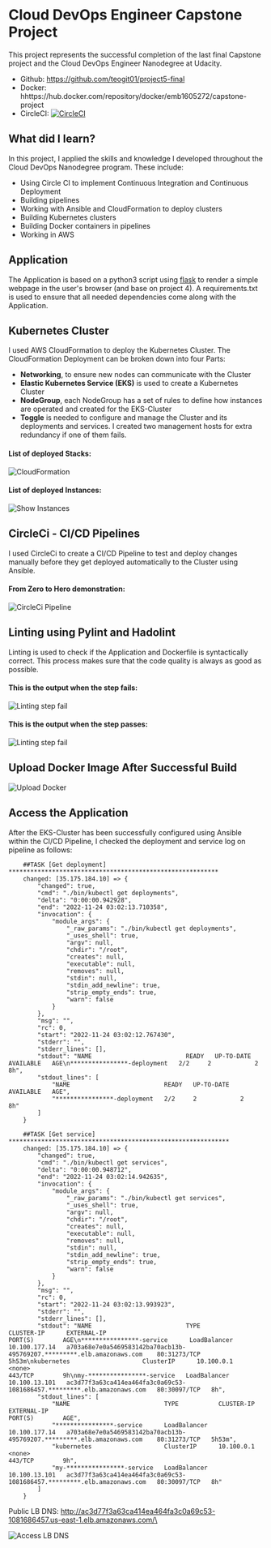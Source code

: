# Cloud DevOps Engineer Capstone Project

This project represents the successful completion of the last final Capstone project and the Cloud DevOps Engineer Nanodegree at Udacity.
- Github: https://github.com/teogit01/project5-final
- Docker: hhttps://hub.docker.com/repository/docker/emb1605272/capstone-project
- CircleCI: [![CircleCI](https://circleci.com/gh/circleci/circleci-docs.svg?style=svg)](https://app.circleci.com/pipelines/github/teogit01/project5-final)
## What did I learn?

In this project, I applied the skills and knowledge I developed throughout the Cloud DevOps Nanodegree program. These include:
- Using Circle CI to implement Continuous Integration and Continuous Deployment
- Building pipelines
- Working with Ansible and CloudFormation to deploy clusters
- Building Kubernetes clusters
- Building Docker containers in pipelines
- Working in AWS

## Application

The Application is based on a python3 script using <a target="_blank" href="https://flask.palletsprojects.com">flask</a> to render a simple webpage in the user's browser (and base on project 4).
A requirements.txt is used to ensure that all needed dependencies come along with the Application.

## Kubernetes Cluster

I used AWS CloudFormation to deploy the Kubernetes Cluster.
The CloudFormation Deployment can be broken down into four Parts:
- **Networking**, to ensure new nodes can communicate with the Cluster
- **Elastic Kubernetes Service (EKS)** is used to create a Kubernetes Cluster
- **NodeGroup**, each NodeGroup has a set of rules to define how instances are operated and created for the EKS-Cluster
- **Toggle** is needed to configure and manage the Cluster and its deployments and services. I created two management hosts for extra redundancy if one of them fails.

#### List of deployed Stacks:
![CloudFormation](./screenshot-p5/stacks.png)

#### List of deployed Instances:
![Show Instances](./screenshot-p5/instances.png)

## CircleCi - CI/CD Pipelines

I used CircleCi to create a CI/CD Pipeline to test and deploy changes manually before they get deployed automatically to the Cluster using Ansible.

#### From Zero to Hero demonstration:

![CircleCi Pipeline](./screenshot-p5/circleci_pipeline.png)

## Linting using Pylint and Hadolint

Linting is used to check if the Application and Dockerfile is syntactically correct.
This process makes sure that the code quality is always as good as possible.

#### This is the output when the step fails:

![Linting step fail](./screenshot-p5/lint_fail.png)


#### This is the output when the step passes:

![Linting step fail](./screenshot-p5/lint_success.png)

## Upload Docker Image After Successful Build

![Upload Docker](./screenshot-p5/docker-repo.png)

## Access the Application

After the EKS-Cluster has been successfully configured using Ansible within the CI/CD Pipeline, I checked the deployment and service log on pipeline as follows:

```
    ##TASK [Get deployment] **********************************************************
    changed: [35.175.184.10] => {
        "changed": true,
        "cmd": "./bin/kubectl get deployments",
        "delta": "0:00:00.942928",
        "end": "2022-11-24 03:02:13.710358",
        "invocation": {
            "module_args": {
                "_raw_params": "./bin/kubectl get deployments",
                "_uses_shell": true,
                "argv": null,
                "chdir": "/root",
                "creates": null,
                "executable": null,
                "removes": null,
                "stdin": null,
                "stdin_add_newline": true,
                "strip_empty_ends": true,
                "warn": false
            }
        },
        "msg": "",
        "rc": 0,
        "start": "2022-11-24 03:02:12.767430",
        "stderr": "",
        "stderr_lines": [],
        "stdout": "NAME                          READY   UP-TO-DATE   AVAILABLE   AGE\n****************-deployment   2/2     2            2           8h",
        "stdout_lines": [
            "NAME                          READY   UP-TO-DATE   AVAILABLE   AGE",
            "****************-deployment   2/2     2            2           8h"
        ]
    }

    ##TASK [Get service] *************************************************************
    changed: [35.175.184.10] => {
        "changed": true,
        "cmd": "./bin/kubectl get services",
        "delta": "0:00:00.948712",
        "end": "2022-11-24 03:02:14.942635",
        "invocation": {
            "module_args": {
                "_raw_params": "./bin/kubectl get services",
                "_uses_shell": true,
                "argv": null,
                "chdir": "/root",
                "creates": null,
                "executable": null,
                "removes": null,
                "stdin": null,
                "stdin_add_newline": true,
                "strip_empty_ends": true,
                "warn": false
            }
        },
        "msg": "",
        "rc": 0,
        "start": "2022-11-24 03:02:13.993923",
        "stderr": "",
        "stderr_lines": [],
        "stdout": "NAME                          TYPE           CLUSTER-IP      EXTERNAL-IP                                                               PORT(S)        AGE\n****************-service      LoadBalancer   10.100.177.14   a703a68e7e0a5469583142ba70acb13b-495769207.*********.elb.amazonaws.com    80:31273/TCP   5h53m\nkubernetes                    ClusterIP      10.100.0.1      <none>                                                                    443/TCP        9h\nmy-****************-service   LoadBalancer   10.100.13.101   ac3d77f3a63ca414ea464fa3c0a69c53-1081686457.*********.elb.amazonaws.com   80:30097/TCP   8h",
        "stdout_lines": [
            "NAME                          TYPE           CLUSTER-IP      EXTERNAL-IP                                                               PORT(S)        AGE",
            "****************-service      LoadBalancer   10.100.177.14   a703a68e7e0a5469583142ba70acb13b-495769207.*********.elb.amazonaws.com    80:31273/TCP   5h53m",
            "kubernetes                    ClusterIP      10.100.0.1      <none>                                                                    443/TCP        9h",
            "my-****************-service   LoadBalancer   10.100.13.101   ac3d77f3a63ca414ea464fa3c0a69c53-1081686457.*********.elb.amazonaws.com   80:30097/TCP   8h"
        ]
    }   
```

Public LB DNS: http://ac3d77f3a63ca414ea464fa3c0a69c53-1081686457.us-east-1.elb.amazonaws.com/\

![Access LB DNS](./screenshot-p5/dns.png)
